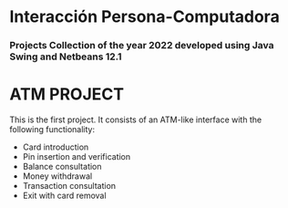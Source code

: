 # Interacción Persona-Computadora
### Projects Collection of the year 2022 developed using Java Swing and Netbeans 12.1
# ATM PROJECT
This is the first project. It consists of an ATM-like interface with the following functionality:
- Card introduction
- Pin insertion and verification
- Balance consultation
- Money withdrawal
- Transaction consultation
- Exit with card removal
